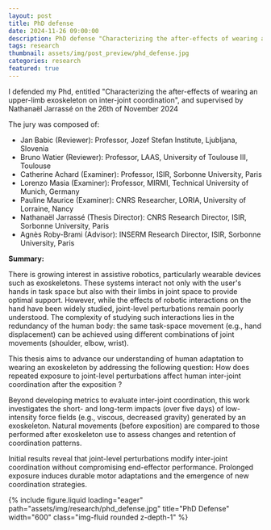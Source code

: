 ```yaml
---
layout: post
title: PhD defense
date: 2024-11-26 09:00:00
description: PhD defense "Characterizing the after-effects of wearing an upper-limb exoskeleton on inter-joint coordination"
tags: research
thumbnail: assets/img/post_preview/phd_defense.jpg
categories: research
featured: true
---
```


I defended my Phd, entitled "Characterizing the after-effects of wearing an upper-limb exoskeleton on inter-joint coordination", and supervised by Nathanaël Jarrassé on the 26th of November 2024

The jury was composed of:

<ul>
    <li>Jan Babic (Reviewer): Professor, Jozef Stefan Institute, Ljubljana, Slovenia</li>
    <li>Bruno Watier (Reviewer): Professor, LAAS, University of Toulouse III, Toulouse</li>
    <li>Catherine Achard (Examiner): Professor, ISIR, Sorbonne University, Paris</li>
    <li>Lorenzo Masia (Examiner): Professor, MIRMI, Technical University of Munich, Germany</li>
    <li>Pauline Maurice (Examiner): CNRS Researcher, LORIA, University of Lorraine, Nancy</li>
    <li>Nathanaël Jarrassé (Thesis Director): CNRS Research Director, ISIR, Sorbonne University, Paris</li>
    <li>Agnès Roby-Brami (Advisor): INSERM Research Director, ISIR, Sorbonne University, Paris</li>
</ul>

**Summary:**

There is growing interest in assistive robotics, particularly wearable devices such as exoskeletons. These systems interact not only with the user's hands in task space but also with their limbs in joint space to provide optimal support. However, while the effects of robotic interactions on the hand have been widely studied, joint-level perturbations remain poorly understood. The complexity of studying such interactions lies in the redundancy of the human body: the same task-space movement (e.g., hand displacement) can be achieved using different combinations of joint movements (shoulder, elbow, wrist).

This thesis aims to advance our understanding of human adaptation to wearing an exoskeleton by addressing the following question: How does repeated exposure to joint-level perturbations affect human inter-joint coordination after the exposition ?

Beyond developing metrics to evaluate inter-joint coordination, this work investigates the short- and long-term impacts (over five days) of low-intensity force fields (e.g., viscous, decreased gravity) generated by an exoskeleton. Natural movements (before exposition) are compared to those performed after exoskeleton use to assess changes and retention of coordination patterns.

Initial results reveal that joint-level perturbations modify inter-joint coordination without compromising end-effector performance. Prolonged exposure induces durable motor adaptations and the emergence of new coordination strategies.

<div class="row">
    <div class="col-sm mt-3 mt-md-0">
          {% include figure.liquid loading="eager" path="assets/img/research/phd_defense.jpg" title="PhD Defense" width="600" class="img-fluid rounded z-depth-1" %}
    </div>
</div>
